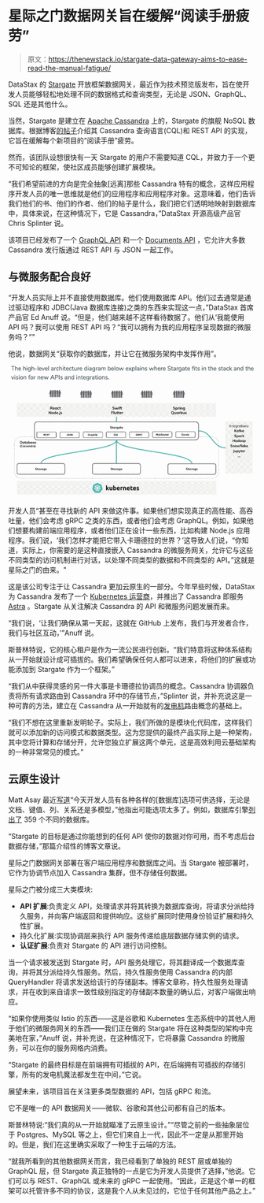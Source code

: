 # 星际之门数据网关旨在缓解“阅读手册疲劳”

> 原文：<https://thenewstack.io/stargate-data-gateway-aims-to-ease-read-the-manual-fatigue/>

DataStax 的 [Stargate](https://stargate.io/) 开放框架数据网关，最近作为技术预览版发布，旨在使开发人员能够轻松地处理不同的数据格式和查询类型，无论是 JSON、GraphQL、SQL 还是其他什么。

当然，Stargate 是建立在 [Apache Cassandra](https://cassandra.apache.org/) 上的，Stargate 的旗舰 NoSQL 数据库。根据博客[的帖子](https://stargate.io/2020/09/14/init-stargate.html)介绍其 Cassandra 查询语言(CQL)和 REST API 的实现，它旨在缓解每个新项目的“阅读手册”疲劳。

然而，该团队设想很快有一天 Stargate 的用户不需要知道 CQL，并致力于一个更不可知论的框架，使社区成员能够创建扩展模块。

“我们希望前进的方向是完全抽象[远离]那些 Cassandra 特有的概念，这样应用程序开发人员的唯一思维就是他们的应用程序和应用程序对象。这意味着，他们告诉我们他们的书、他们的作者、他们的帖子是什么，我们把它们透明地映射到数据库中，具体来说，在这种情况下，它是 Cassandra，”DataStax 开源高级产品官 Chris Splinter 说。

该项目已经发布了一个 [GraphQL API](https://stargate.io/2020/10/05/hello-graphql.html) 和一个 [Documents API](https://stargate.io/2020/10/19/the-stargate-cassandra-documents-api.html) ，它允许大多数 Cassandra 发行版通过 REST API 与 JSON 一起工作。

## 与微服务配合良好

“开发人员实际上并不直接使用数据库。他们使用数据库 API。他们过去通常是通过驱动程序和 JDBC(Java 数据库连接)之类的东西来实现这一点，”DataStax 首席产品官 Ed Anuff 说。“但是，他们越来越不这样看待数据了。他们从‘我能使用 API 吗？我可以使用 REST API 吗？“我可以拥有为我的应用程序呈现数据的微服务吗？”"

他说，数据网关“获取你的数据库，并让它在微服务架构中发挥作用”。

![](img/5ec7afc83dc0d106ef59c3589f456f21.png)

开发人员“甚至在寻找新的 API 来做这件事。如果他们想实现真正的高性能、高吞吐量，他们会考虑 gRPC 之类的东西，或者他们会考虑 GraphQL。例如，如果他们想要构建前端应用程序，或者他们正在设计一些东西，比如构建 Node.js 应用程序。我们说，‘我们怎样才能把它带入卡珊德拉的世界？’这导致人们说，“你知道，实际上，你需要的是这种直接嵌入 Cassandra 的微服务网关，允许它与这些不同类型的访问机制进行对话，以处理不同类型的数据和不同类型的 API。”这就是星际之门的由来。"

这是该公司专注于让 Cassandra 更加云原生的一部分。今年早些时候，DataStax 为 Cassandra 发布了一个 [Kubernetes 运营商](https://thenewstack.io/datastax-open-sources-a-kubernetes-operator-to-ease-cassandra-management/)，并推出了 Cassandra 即服务 [Astra](https://thenewstack.io/datastax-creates-a-pain-reliever-for-cassandra-management/) 。Stargate 从关注解决 Cassandra 的 API 和微服务问题发展而来。

“我们说，‘让我们确保从第一天起，这就在 GitHub 上发布，我们与开发者合作，我们与社区互动，’”Anuff 说。

斯普林特说，它的核心租户是作为一流公民进行创新。“我们特意将这种体系结构从一开始就设计成可插拔的。我们希望确保任何人都可以进来，将他们的扩展或功能添加到 Stargate 作为一个框架。”

“我们从中获得灵感的另一件大事是卡珊德拉协调员的概念。Cassandra 协调器负责将所有请求路由到 Cassandra 环中的存储节点，”Splinter 说，并补充说这是一种可靠的方法，建立在 Cassandra 从一开始就有的[发电机](https://cassandra.apache.org/doc/latest/architecture/dynamo.html)路由概念的基础上。

“我们不想在这里重新发明轮子。实际上，我们所做的是模块化代码库，这样我们就可以添加新的访问模式和数据类型。这为您提供的最终产品实际上是一种架构，其中您将计算和存储分开，允许您独立扩展这两个单元，这是高效利用云基础架构的一种非常常见的模式。”

## **云原生设计**

Matt Asay 最近[写道](https://www.techrepublic.com/article/time-series-databases-are-hot-but-will-this-spin-on-open-source-be-cool/)“今天开发人员有各种各样的[数据库]选项可供选择，无论是文档、键值、列、关系还是多模型，”他指出可能选项太多了。例如，数据库引擎[列出了](https://db-engines.com/en/ranking) 359 个不同的数据库。

“Stargate 的目标是通过你能想到的任何 API 使你的数据对你可用，而不考虑后台数据存储，”那篇介绍性的博客文章说。

星际之门数据网关部署在客户端应用程序和数据库之间。当 Stargate 被部署时，它作为协调节点加入 Cassandra 集群，但不存储任何数据。

星际之门被分成三大类模块:

*   **API 扩展**:负责定义 API，处理请求并将其转换为数据库查询，将请求分派给持久服务，并向客户端返回和提供响应。这些扩展同时使用身份验证扩展和持久性扩展。
*   持久化扩展:实现协调层来执行 API 服务传递给底层数据存储实例的请求。
*   **认证扩展**:负责对 Stargate 的 API 进行访问控制。

当一个请求被发送到 Stargate 时，API 服务处理它，将其翻译成一个数据库查询，并将其分派给持久性服务。然后，持久性服务使用 Cassandra 的内部 QueryHandler 将请求发送给该行的存储副本。博客文章称，持久性服务处理请求，并在收到来自请求一致性级别指定的存储副本数量的确认后，对客户端做出响应。

“如果你使用类似 Istio 的东西——这是谷歌和 Kubernetes 生态系统中的其他人用于他们的微服务网关的东西——我们正在做的 Stargate 将在这种类型的架构中完美地在家，”Anuff 说，并补充说，在这种情况下，它将暴露 Cassandra 的微服务，可以在你的服务网格内消费。

“Stargate 的最终目标是在前端拥有可插拔的 API，在后端拥有可插拔的存储引擎，所有的发电机魔法都发生在中间，”它说。

展望未来，该项目旨在关注更多类型数据的 API，包括 gRPC 和流。

它不是唯一的 API 数据网关——微软、谷歌和其他公司都有自己的版本。

斯普林特说:“我们真的从一开始就瞄准了云原生设计。”“尽管之前的一些抽象层位于 Postgres、MySQL 等之上，但它们来自上一代，因此不一定是从那里开始的。但是，我们在这里确实采取了一种生于云端的方法。

“就我所看到的其他数据网关而言，我已经看到了单独的 REST 层或单独的 GraphQL 层，但 Stargate 真正独特的一点是它为开发人员提供了选择，”他说。它们可以与 REST、GraphQL 或未来的 gRPC 一起使用。“因此，正是这个单一的框架可以托管许多不同的协议，这是我个人从未见过的，它位于任何其他产品之上。”

<svg xmlns:xlink="http://www.w3.org/1999/xlink" viewBox="0 0 68 31" version="1.1"><title>Group</title> <desc>Created with Sketch.</desc></svg>